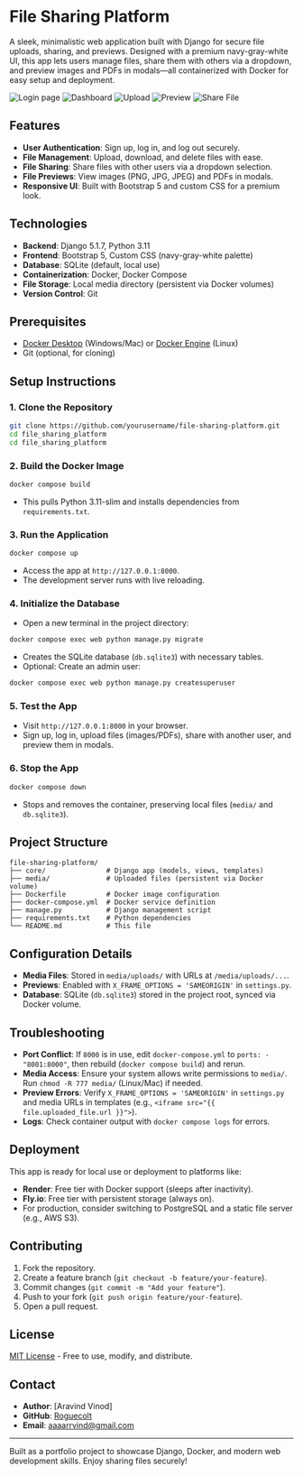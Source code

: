 # File Sharing Platform

A sleek, minimalistic web application built with Django for secure file uploads, sharing, and previews. Designed with a premium navy-gray-white UI, this app lets users manage files, share them with others via a dropdown, and preview images and PDFs in modals—all containerized with Docker for easy setup and deployment.

![Login page](resources/image.png)
![Dashboard](resources/image-1.png)
![Upload](resources/image-2.png)
![Preview](resources/image-3.png)
![Share File](resources/image-4.png)

## Features
- **User Authentication**: Sign up, log in, and log out securely.
- **File Management**: Upload, download, and delete files with ease.
- **File Sharing**: Share files with other users via a dropdown selection.
- **File Previews**: View images (PNG, JPG, JPEG) and PDFs in modals.
- **Responsive UI**: Built with Bootstrap 5 and custom CSS for a premium look.

## Technologies
- **Backend**: Django 5.1.7, Python 3.11
- **Frontend**: Bootstrap 5, Custom CSS (navy-gray-white palette)
- **Database**: SQLite (default, local use)
- **Containerization**: Docker, Docker Compose
- **File Storage**: Local media directory (persistent via Docker volumes)
- **Version Control**: Git

## Prerequisites
- [Docker Desktop](https://www.docker.com/get-started) (Windows/Mac) or [Docker Engine](https://docs.docker.com/engine/install/) (Linux)
- Git (optional, for cloning)

## Setup Instructions

### 1. Clone the Repository
```bash
git clone https://github.com/yourusername/file-sharing-platform.git
cd file_sharing_platform
cd file_sharing_platform
```

### 2. Build the Docker Image
```bash
docker compose build
```
- This pulls Python 3.11-slim and installs dependencies from `requirements.txt`.

### 3. Run the Application
```bash
docker compose up
```
- Access the app at `http://127.0.0.1:8000`.
- The development server runs with live reloading.

### 4. Initialize the Database
- Open a new terminal in the project directory:
```bash
docker compose exec web python manage.py migrate
```
- Creates the SQLite database (`db.sqlite3`) with necessary tables.
- Optional: Create an admin user:
```bash
docker compose exec web python manage.py createsuperuser
```

### 5. Test the App
- Visit `http://127.0.0.1:8000` in your browser.
- Sign up, log in, upload files (images/PDFs), share with another user, and preview them in modals.

### 6. Stop the App
```bash
docker compose down
```
- Stops and removes the container, preserving local files (`media/` and `db.sqlite3`).

## Project Structure
```
file-sharing-platform/
├── core/               # Django app (models, views, templates)
├── media/              # Uploaded files (persistent via Docker volume)
├── Dockerfile          # Docker image configuration
├── docker-compose.yml  # Docker service definition
├── manage.py           # Django management script
├── requirements.txt    # Python dependencies
└── README.md           # This file
```

## Configuration Details
- **Media Files**: Stored in `media/uploads/` with URLs at `/media/uploads/...`.
- **Previews**: Enabled with `X_FRAME_OPTIONS = 'SAMEORIGIN'` in `settings.py`.
- **Database**: SQLite (`db.sqlite3`) stored in the project root, synced via Docker volume.

## Troubleshooting
- **Port Conflict**: If `8000` is in use, edit `docker-compose.yml` to `ports: - "8001:8000"`, then rebuild (`docker compose build`) and rerun.
- **Media Access**: Ensure your system allows write permissions to `media/`. Run `chmod -R 777 media/` (Linux/Mac) if needed.
- **Preview Errors**: Verify `X_FRAME_OPTIONS = 'SAMEORIGIN'` in `settings.py` and media URLs in templates (e.g., `<iframe src="{{ file.uploaded_file.url }}">`).
- **Logs**: Check container output with `docker compose logs` for errors.

## Deployment
This app is ready for local use or deployment to platforms like:
- **Render**: Free tier with Docker support (sleeps after inactivity).
- **Fly.io**: Free tier with persistent storage (always on).
- For production, consider switching to PostgreSQL and a static file server (e.g., AWS S3).

## Contributing
1. Fork the repository.
2. Create a feature branch (`git checkout -b feature/your-feature`).
3. Commit changes (`git commit -m "Add your feature"`).
4. Push to your fork (`git push origin feature/your-feature`).
5. Open a pull request.

## License
[MIT License](LICENSE) - Free to use, modify, and distribute.

## Contact
- **Author**: [Aravind Vinod] 
- **GitHub**: [Roguecolt](https://github.com/Roguecolt)
- **Email**: aaaarrvind@gmail.com

---
Built as a portfolio project to showcase Django, Docker, and modern web development skills. Enjoy sharing files securely!
```







